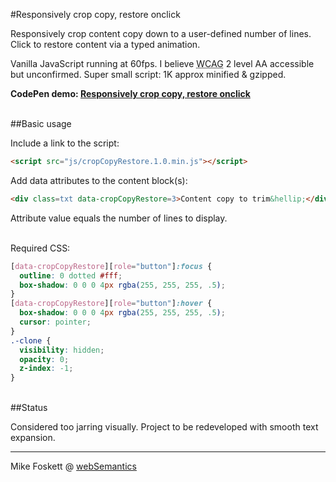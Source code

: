 #Responsively crop copy, restore onclick


Responsively crop content copy down to a user-defined number of lines.
Click to restore content via a typed animation.

Vanilla JavaScript running at 60fps.
I believe <abbr title="Web Content Accessibility Guidelines">WCAG</abbr> 2 level AA accessible but unconfirmed.
Super small script: 1K approx minified &amp; gzipped.

<strong>CodePen demo: <a href="http://codepen.io/2kool2/pen/dNPqKj?editors=1000">Responsively crop copy, restore onclick</a></strong>



<br>
##Basic usage

Include a link to the script:

```html
<script src="js/cropCopyRestore.1.0.min.js"></script>
```

Add data attributes to the content block(s):

```html
<div class=txt data-cropCopyRestore=3>Content copy to trim&hellip;</div>
```

Attribute value equals the number of lines to display.


<br>
Required CSS:

``` css
[data-cropCopyRestore][role="button"]:focus {
  outline: 0 dotted #fff;
  box-shadow: 0 0 0 4px rgba(255, 255, 255, .5);
}
[data-cropCopyRestore][role="button"]:hover {
  box-shadow: 0 0 0 4px rgba(255, 255, 255, .5);
  cursor: pointer;
}
.-clone {
  visibility: hidden;
  opacity: 0;
  z-index: -1;
}
```

<br>
##Status

Considered too jarring visually.
Project to be redeveloped with smooth text expansion.


<hr>
Mike Foskett @ <a href="https://websemantics.uk/">webSemantics</a>
